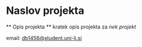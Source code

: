 # Naslov projekta
** Opis projekta ** kratek opis projekta za *nek projekt*

email: db1456@student.uni-lj.si

